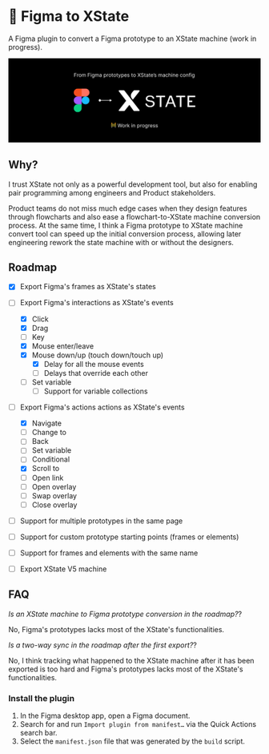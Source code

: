 # 🚧 Figma to XState

A Figma plugin to convert a Figma prototype to an XState machine (work in progress).

![Plugin's logo reporting "From Figma prototypes to XState’s machine config"](./assets/hero.jpg "Figma to XState")

## Why?

I trust XState not only as a powerful development tool, but also for enabling pair programming
among engineers and Product stakeholders.

Product teams do not miss much edge cases when they design
features through flowcharts and also ease a flowchart-to-XState machine conversion process. At the
same time, I think a Figma prototype to XState machine convert tool can speed up the initial
conversion process, allowing later engineering rework the state machine with or without the designers.


## Roadmap

- [x] Export Figma's frames as XState's states
- [ ] Export Figma's interactions as XState's events
  - [x] Click
  - [x] Drag
  - [ ] Key
  - [x] Mouse enter/leave
  - [x] Mouse down/up (touch down/touch up)
    - [x] Delay for all the mouse events
    - [ ] Delays that override each other
  - [ ] Set variable
    - [ ] Support for variable collections
- [ ] Export Figma's actions actions as XState's events
  - [x] Navigate
  - [ ] Change to
  - [ ] Back
  - [ ] Set variable
  - [ ] Conditional
  - [x] Scroll to
  - [ ] Open link
  - [ ] Open overlay
  - [ ] Swap overlay
  - [ ] Close overlay
- [ ] Support for multiple prototypes in the same page
- [ ] Support for custom prototype starting points (frames or elements)
- [ ] Support for frames and elements with the same name
- [ ] Export XState V5 machine




## FAQ

*Is an XState machine to Figma prototype conversion in the roadmap?*?

No, Figma's prototypes lacks most of the XState's functionalities.

*Is a two-way sync in the roadmap after the first export?*?

No, I think tracking what happened to the XState machine after it has been exported is too hard and
Figma's prototypes lacks most of the XState's functionalities.


### Install the plugin

1. In the Figma desktop app, open a Figma document.
2. Search for and run `Import plugin from manifest…` via the Quick Actions search bar.
3. Select the `manifest.json` file that was generated by the `build` script.

